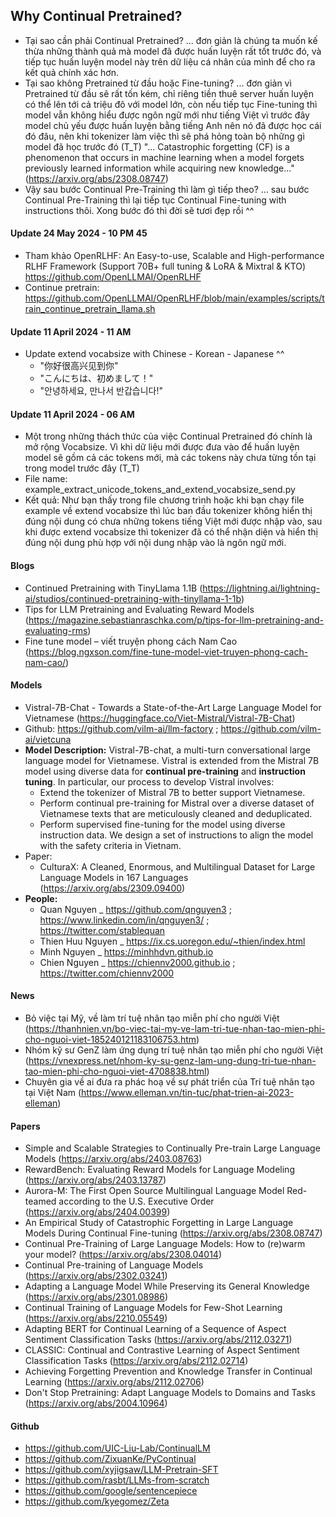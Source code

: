 ## Why Continual Pretrained?
- Tại sao cần phải Continual Pretrained? ... đơn giản là chúng ta muốn kế thừa những thành quả mà model đã được huấn luyện rất tốt trước đó, và tiếp tục huấn luyện model này trên dữ liệu cá nhân của mình để cho ra kết quả chính xác hơn.
- Tại sao không Pretrained từ đầu hoặc Fine-tuning? ... đơn giản vì Pretrained từ đầu sẽ rất tốn kém, chỉ riêng tiền thuê server huấn luyện có thể lên tới cả triệu đô với model lớn, còn nếu tiếp tục Fine-tuning thì model vẫn không hiểu được ngôn ngữ mới như tiếng Việt vì trước đây model chủ yếu được huấn luyện bằng tiếng Anh nên nó đã được học cái đó đâu, nên khi tokenizer làm việc thì sẽ phá hỏng toàn bộ những gì model đã học trước đó (T_T) "... Catastrophic forgetting (CF) is a phenomenon that occurs in machine learning when a model forgets previously learned information while acquiring new knowledge..." (https://arxiv.org/abs/2308.08747)
- Vậy sau bước Continual Pre-Training thì làm gì tiếp theo? ... sau bước Continual Pre-Training thì lại tiếp tục Continual Fine-tuning with instructions thôi. Xong bước đó thì đời sẽ tươi đẹp rồi ^^

#### Update 24 May 2024 - 10 PM 45
- Tham khảo OpenRLHF: An Easy-to-use, Scalable and High-performance RLHF Framework (Support 70B+ full tuning & LoRA & Mixtral & KTO) https://github.com/OpenLLMAI/OpenRLHF
- Continue pretrain: https://github.com/OpenLLMAI/OpenRLHF/blob/main/examples/scripts/train_continue_pretrain_llama.sh

#### Update 11 April 2024 - 11 AM
- Update extend vocabsize with Chinese - Korean - Japanese ^^
  - "你好很高兴见到你"
  - "こんにちは、初めまして！"
  - "안녕하세요, 만나서 반갑습니다!"

#### Update 11 April 2024 - 06 AM
- Một trong những thách thức của việc Continual Pretrained đó chính là mở rộng Vocabsize. Vì khi dữ liệu mới được đưa vào để huấn luyện model sẽ gồm cả các tokens mới, mà các tokens này chưa từng tồn tại trong model trước đây (T_T)
- File name: example_extract_unicode_tokens_and_extend_vocabsize_send.py
- Kết quả: Như bạn thấy trong file chương trình hoặc khi bạn chạy file example về extend vocabsize thì lúc ban đầu tokenizer không hiển thị đúng nội dung có chưa những tokens tiếng Việt mới được nhập vào, sau khi được extend vocabsize thì tokenizer đã có thể nhận diện và hiển thị đúng nội dung phù hợp với nội dung nhập vào là ngôn ngữ mới.

#### Blogs
- Continued Pretraining with TinyLlama 1.1B (https://lightning.ai/lightning-ai/studios/continued-pretraining-with-tinyllama-1-1b)
- Tips for LLM Pretraining and Evaluating Reward Models (https://magazine.sebastianraschka.com/p/tips-for-llm-pretraining-and-evaluating-rms)
- Fine tune model – viết truyện phong cách Nam Cao (https://blog.ngxson.com/fine-tune-model-viet-truyen-phong-cach-nam-cao/)


#### Models
- Vistral-7B-Chat - Towards a State-of-the-Art Large Language Model for Vietnamese (https://huggingface.co/Viet-Mistral/Vistral-7B-Chat)
- Github: https://github.com/vilm-ai/llm-factory ; https://github.com/vilm-ai/vietcuna
- **Model Description:** Vistral-7B-chat, a multi-turn conversational large language model for Vietnamese. Vistral is extended from the Mistral 7B model using diverse data for **continual pre-training** and **instruction tuning**. In particular, our process to develop Vistral involves:
  - Extend the tokenizer of Mistral 7B to better support Vietnamese.
  - Perform continual pre-training for Mistral over a diverse dataset of Vietnamese texts that are meticulously cleaned and deduplicated.
  - Perform supervised fine-tuning for the model using diverse instruction data. We design a set of instructions to align the model with the safety criteria in Vietnam.
- Paper:
  - CulturaX: A Cleaned, Enormous, and Multilingual Dataset for Large Language Models in 167 Languages (https://arxiv.org/abs/2309.09400)
- **People:**
  - Quan Nguyen _ https://github.com/qnguyen3 ; https://www.linkedin.com/in/qnguyen3/ ; https://twitter.com/stablequan
  - Thien Huu Nguyen _ https://ix.cs.uoregon.edu/~thien/index.html
  - Minh Nguyen _ https://minhhdvn.github.io
  - Chien Nguyen _ https://chiennv2000.github.io ; https://twitter.com/chiennv2000

#### News
- Bỏ việc tại Mỹ, về làm trí tuệ nhân tạo miễn phí cho người Việt (https://thanhnien.vn/bo-viec-tai-my-ve-lam-tri-tue-nhan-tao-mien-phi-cho-nguoi-viet-185240121183106753.htm)
- Nhóm kỹ sư GenZ làm ứng dụng trí tuệ nhân tạo miễn phí cho người Việt (https://vnexpress.net/nhom-ky-su-genz-lam-ung-dung-tri-tue-nhan-tao-mien-phi-cho-nguoi-viet-4708838.html)
- Chuyên gia về ai đưa ra phác hoạ về sự phát triển của Trí tuệ nhân tạo tại Việt Nam (https://www.elleman.vn/tin-tuc/phat-trien-ai-2023-elleman)

#### Papers
- Simple and Scalable Strategies to Continually Pre-train Large Language Models (https://arxiv.org/abs/2403.08763)
- RewardBench: Evaluating Reward Models for Language Modeling (https://arxiv.org/abs/2403.13787)
- Aurora-M: The First Open Source Multilingual Language Model Red-teamed according to the U.S. Executive Order (https://arxiv.org/abs/2404.00399)
- An Empirical Study of Catastrophic Forgetting in Large Language Models During Continual Fine-tuning (https://arxiv.org/abs/2308.08747)
- Continual Pre-Training of Large Language Models: How to (re)warm your model? (https://arxiv.org/abs/2308.04014)
- Continual Pre-training of Language Models (https://arxiv.org/abs/2302.03241)
- Adapting a Language Model While Preserving its General Knowledge (https://arxiv.org/abs/2301.08986)
- Continual Training of Language Models for Few-Shot Learning (https://arxiv.org/abs/2210.05549)
- Adapting BERT for Continual Learning of a Sequence of Aspect Sentiment Classification Tasks (https://arxiv.org/abs/2112.03271)
- CLASSIC: Continual and Contrastive Learning of Aspect Sentiment Classification Tasks (https://arxiv.org/abs/2112.02714)
- Achieving Forgetting Prevention and Knowledge Transfer in Continual Learning (https://arxiv.org/abs/2112.02706)
- Don't Stop Pretraining: Adapt Language Models to Domains and Tasks (https://arxiv.org/abs/2004.10964)

#### Github
- https://github.com/UIC-Liu-Lab/ContinualLM
- https://github.com/ZixuanKe/PyContinual
- https://github.com/xyjigsaw/LLM-Pretrain-SFT
- https://github.com/rasbt/LLMs-from-scratch
- https://github.com/google/sentencepiece
- https://github.com/kyegomez/Zeta


